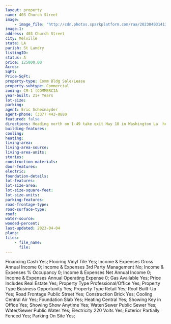 ```yaml
---
layout: property
name: 403 Church Street 
image:
    - image_file: "http://cdn.photos.sparkplatform.com/raa/20230403141349931513000000.jpg"
image-1:
address: 403 Church Street
city: Melville
state: LA
parish: St Landry
listingID: 
status: A
price: 125000.00
Acres: 
SqFt: 
Price-SqFt: 
property-type: Comm Bldg Sale/Lease
property-subtype: Commercial
zoning: CM-1 (COMMERCIA
year-built: 21+ Years
lot-size: 
parking: 
agent: Eric Schexnayder
agent-phone: (337) 443-0880
featured: false
directions: Heading north on I-49 take exit Hwy 10 in Washington La  head east form Hwy 10 / Lafleur St take a left on Church St. The property is on your right .
building-features: 
cooling: 
heating: 
living-area: 
living-area-source: 
living-area-units: 
stories: 
construction-materials: 
door-features: 
electric: 
foundation-details: 
lot-features: 
lot-size-area: 
lot-size-square-feet: 
lot-size-units: 
parking-features: 
road-frontage-type: 
road-surface-type: 
roof: 
water-source: 
wooded-percent: 
last-updated: 2023-04-04
plans: 
files:
    - file_name:
      file:
---
```

Financing	Cash	Yes;
Flooring	Vinyl Tile	Yes;
Income & Expenses	Gross Annual Income	0;
Income & Expenses	3rd Party Management	No;
Income & Expenses	% Occupancy	0;
Income & Expenses	Net Annual Income	0;
Income & Expenses	Annual Operating Expense	0;
Gas	Available	Yes;
Price Includes	Real Estate	Yes;
Property Type	Professional/Office	Yes;
Property Type	Business Opportunity	Yes;
Property Type	Retail	Yes;
Roof	Built-Up	Yes;
Road Frontage	Public Street	Yes;
Construction	Brick	Yes;
Cooling	Central Air	Yes;
Foundation	Slab	Yes;
Heating	Central	Yes;
Showing	Key in Office	Yes;
Showing	Show Anytime	Yes;
Water/Sewer	Public Sewer	Yes;
Water/Sewer	Public Water	Yes;
Electricity	220 Volts	Yes;
Exterior	Partially Fenced	Yes;
Parking	On Site	Yes;

